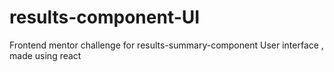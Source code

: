 # results-component-UI
Frontend mentor challenge for results-summary-component User interface , made using react
